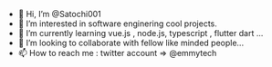 - 👋 Hi, I’m @Satochi001
- 👀 I’m interested in  software enginering cool projects.
- 🌱 I’m currently learning  vue.js , node.js, typescript , flutter dart ...
- 💞️ I’m looking to collaborate with fellow like minded people...
- 📫 How to reach me : twitter account => @emmytech

<!---
Satochi001/Satochi001 is a ✨ special ✨ repository because its `README.md` (this file) appears on your GitHub profile.
You can click the Preview link to take a look at your changes.
--->
